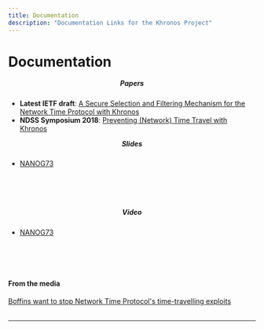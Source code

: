 ```yaml
---
title: Documentation
description: "Documentation Links for the Khronos Project"
---
```


# Documentation

<div>
  <div class="container">
    <div class="row row-cols-1 row-cols-md-3 g-5">
      <div class="col">
        <div class="card mh-100">
          <div class="card-body">
            <h5 class="card-title" style="text-align: center; margin-top: 5px;">Papers</h5>
			<ul>
			  <li class="card-text"><b>Latest IETF draft</b>: <a href="https://datatracker.ietf.org/doc/draft-ietf-ntp-chronos/">A Secure Selection and Filtering Mechanism for the Network Time Protocol with Khronos</a></li>
			  <li><b>NDSS Symposium 2018</b>: <a href="/downloads/ndss18-final231.pdf">Preventing (Network) Time Travel with Khronos</a></li>
			</ul>
              <div class="d-flex justify-content-between align-items-center">
            </div>
          </div>
        </div>
      </div>
      <div class="col">
	    <div class="card mh-100">
          <div class="card-body">
            <h5 class="card-title"  style="text-align: center; margin-top: 5px;">Slides</h5>
			<ul>
			  <li><a href="/downloads/Chronos_for_NANOG73.pdf">NANOG73</a><br><br><br><br><br></li>
			</ul>
              <div class="d-flex justify-content-between align-items-center">
			</div>
          </div>
        </div>
      </div>
      <div class="col">
        <div class="card mh-100">
          <div class="card-body">
            <h5 class="card-title" style="text-align: center; margin-top: 5px;">Video</h5>
			<ul>
			  <li><a href="https://www.youtube.com/watch?v=wFlDGorTzCY">NANOG73</a><br><br><br><br><br></li>
			</ul>
              <div class="d-flex justify-content-between align-items-center">
            </div>
          </div>
        </div>
      </div>
    </div>
  </div>
</div>


#### From the media

[Boffins want to stop Network Time Protocol's time-travelling exploits](https://www.theregister.com/2018/07/02/ntp_revision_to_end_timing_attacks/)
<br><br>
<hr>